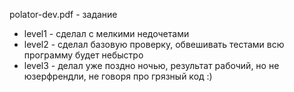 polator-dev.pdf - задание

* level1 - сделал с мелкими недочетами
* level2 - сделал базовую проверку, обвешивать тестами всю программу будет небыстро
* level3 - делал уже поздно ночью, результат рабочий, но не юзерфрендли, не говоря про грязный код :)
